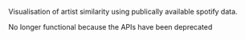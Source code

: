 Visualisation of artist similarity using publically available spotify data.

No longer functional because the APIs have been deprecated